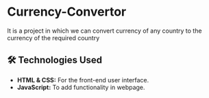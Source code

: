 # Currency-Convertor
It is a project in which we can convert currency of any country to the currency of the required country
<br>
## 🛠️ Technologies Used
- **HTML & CSS:** For the front-end user interface.
- **JavaScript:** To add functionality in webpage.
